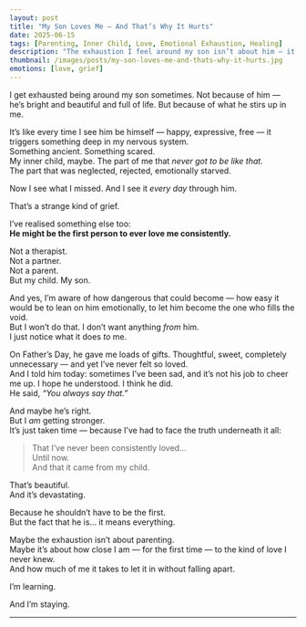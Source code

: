 ```yaml
---
layout: post
title: "My Son Loves Me — And That’s Why It Hurts"
date: 2025-06-15
tags: [Parenting, Inner Child, Love, Emotional Exhaustion, Healing]
description: "The exhaustion I feel around my son isn’t about him — it’s about what his love stirs in me. Because for the first time, I’m receiving the love I never had. And it’s overwhelming."
thumbnail: /images/posts/my-son-loves-me-and-thats-why-it-hurts.jpg
emotions: [love, grief]
---
```


I get exhausted being around my son sometimes. Not because of him — he’s bright and beautiful and full of life. But because of what he stirs up in me.

It’s like every time I see him be himself — happy, expressive, free — it triggers something deep in my nervous system.  
Something ancient. Something scared.  
My inner child, maybe. The part of me that *never got to be like that.*  
The part that was neglected, rejected, emotionally starved.

Now I see what I missed. And I see it *every day* through him.

That’s a strange kind of grief.

I’ve realised something else too:  
**He might be the first person to ever love me consistently.**

Not a therapist.  
Not a partner.  
Not a parent.  
But my child. My son.

And yes, I’m aware of how dangerous that could become — how easy it would be to lean on him emotionally, to let him become the one who fills the void.  
But I won’t do that. I don’t want anything *from* him.  
I just notice what it does *to* me.

On Father’s Day, he gave me loads of gifts. Thoughtful, sweet, completely unnecessary — and yet I’ve never felt so loved.  
And I told him today: sometimes I’ve been sad, and it’s not his job to cheer me up. I hope he understood. I think he did.  
He said, *“You always say that.”*

And maybe he’s right.  
But I *am* getting stronger.  
It’s just taken time — because I’ve had to face the truth underneath it all:

> That I’ve never been consistently loved…  
> Until now.  
> And that it came from my child.

That’s beautiful.  
And it’s devastating.

Because he shouldn’t have to be the first.  
But the fact that he is… it means everything.

Maybe the exhaustion isn’t about parenting.  
Maybe it’s about how close I am — for the first time — to the kind of love I never knew.  
And how much of me it takes to let it in without falling apart.

I’m learning.

And I’m staying.


---